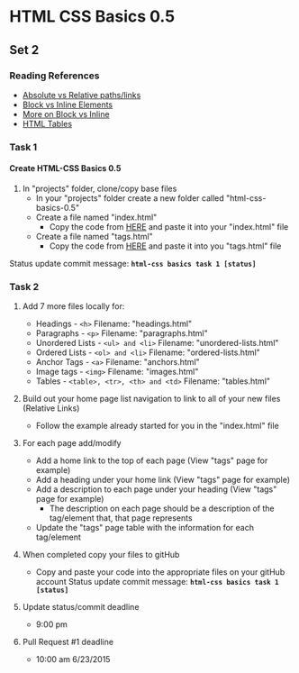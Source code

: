 # HTML CSS Basics 0.5

## Set 2

### Reading References
- <a href="http://www.coffeecup.com/help/articles/absolute-vs-relative-pathslinks/" target="_blank">Absolute vs Relative paths/links</a>
- <a href="http://www.impressivewebs.com/difference-block-inline-css/" target="_blank">Block vs Inline Elements</a>
- <a href="http://www.w3schools.com/html/html_blocks.asp">More on Block vs Inline</a>
- <a href="http://www.w3schools.com/html/html_tables.asp">HTML Tables</a>

### Task 1
#### Create HTML-CSS Basics 0.5
1. In "projects" folder, clone/copy base files
	- In your "projects" folder create a new folder called "html-css-basics-0.5"
	- Create a file named "index.html"
		- Copy the code from <a href="https://github.com/Learning-Fuze/Prep-Work/blob/scbowler/week1/html-css-basics-0.5/index.html" target="_blank">HERE</a> and paste it into your "index.html" file
	- Create a file named "tags.html"
		- Copy the code from <a href="https://github.com/Learning-Fuze/Prep-Work/blob/scbowler/week1/html-css-basics-0.5/tags.html" target="_blank">HERE</a> and paste it into you "tags.html" file

Status update commit message: __`html-css basics task 1 [status]`__

### Task 2

1. Add 7 more files locally for:
	- Headings - `<h>` Filename: "headings.html"
	- Paragraphs - `<p>` Filename: "paragraphs.html"
	- Unordered Lists - `<ul> and <li>` Filename: "unordered-lists.html"
	- Ordered Lists - `<ol> and <li>` Filename: "ordered-lists.html"
	- Anchor Tags - `<a>` Filename: "anchors.html"
	- Image tags - `<img>` Filename: "images.html"
	- Tables - `<table>, <tr>, <th> and <td>` Filename: "tables.html"
2. Build out your home page list navigation to link to all of your new files (Relative Links)
	- Follow the example already started for you in the "index.html" file
3. For each page add/modify
	- Add a home link to the top of each page (View "tags" page for example)
	- Add a heading under your home link (View "tags" page for example)
	- Add a description to each page under your heading (View "tags" page for example)
		- The description on each page should be a description of the tag/element that, that page represents
	- Update the "tags" page table with the information for each tag/element
4. When completed copy your files to gitHub
	- Copy and paste your code into the appropriate files on your gitHub account
Status update commit message: __`html-css basics task 1 [status]`__

1. Update status/commit deadline
	- 9:00 pm
2. Pull Request #1 deadline
	- 10:00 am 6/23/2015
